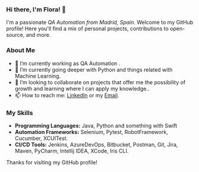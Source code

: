 ### Hi there, I'm Flora! 🦦
I'm a passionate _QA Automation from Madrid, Spain._ Welcome to my GitHub profile! Here you'll find a mix of personal projects, contributions to open-source, and more. 

### About Me
- 🔭 I’m currently working as QA Automation .
- 🌱 I’m currently going deeper with Python and things related with Machine Learning.
- 👯 I’m looking to collaborate on projects that offer me the possibility of growth and learning where I can apply my knowledge..
- 📫 How to reach me: [LinkedIn](https://www.linkedin.com/in/florasanchez/) or my [Email](florahsanchez@gmail.com).

### My Skills
- **Programming Languages:** Java, Python and something with Swift
- **Automation Frameworks:** Selenium, Pytest, RobotFramework, Cucumber, XCUITest.
- **CI/CD Tools:** Jenkins, AzureDevOps, Bitbucket, Postman, Git, Jira, Maven, PyCharm, Intellij IDEA, XCode, Iris CLI.

Thanks for visiting my GitHub profile!
